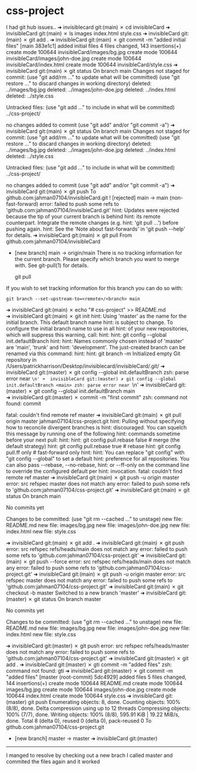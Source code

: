 # css-project
I had git hub issues..
➜  invisiblecard git:(main) ✗ cd invisibleCard
➜  invisibleCard git:(main) ✗ ls
images     index.html style.css
➜  invisibleCard git:(main) ✗ git add .
➜  invisibleCard git:(main) ✗ git commit -m "added initial files" 
[main 383e1c1] added initial files
 4 files changed, 143 insertions(+)
 create mode 100644 invisibleCard/images/bg.jpg
 create mode 100644 invisibleCard/images/john-doe.jpg
 create mode 100644 invisibleCard/index.html
 create mode 100644 invisibleCard/style.css
➜  invisibleCard git:(main) ✗ git status
On branch main
Changes not staged for commit:
  (use "git add/rm <file>..." to update what will be committed)
  (use "git restore <file>..." to discard changes in working directory)
        deleted:    ../images/bg.jpg
        deleted:    ../images/john-doe.jpg
        deleted:    ../index.html
        deleted:    ../style.css

Untracked files:
  (use "git add <file>..." to include in what will be committed)
        ../css-project/

no changes added to commit (use "git add" and/or "git commit -a")
➜  invisibleCard git:(main) ✗ git status
On branch main
Changes not staged for commit:
  (use "git add/rm <file>..." to update what will be committed)
  (use "git restore <file>..." to discard changes in working directory)
        deleted:    ../images/bg.jpg
        deleted:    ../images/john-doe.jpg
        deleted:    ../index.html
        deleted:    ../style.css

Untracked files:
  (use "git add <file>..." to include in what will be committed)
        ../css-project/

no changes added to commit (use "git add" and/or "git commit -a")
➜  invisibleCard git:(main) ✗ git push
To github.com:jahman07104/invisibleCard.git
 ! [rejected]        main -> main (non-fast-forward)
error: failed to push some refs to 'github.com:jahman07104/invisibleCard.git'
hint: Updates were rejected because the tip of your current branch is behind
hint: its remote counterpart. Integrate the remote changes (e.g.
hint: 'git pull ...') before pushing again.
hint: See the 'Note about fast-forwards' in 'git push --help' for details.
➜  invisibleCard git:(main) ✗ git pull
From github.com:jahman07104/invisibleCard
 * [new branch]      main       -> origin/main
There is no tracking information for the current branch.
Please specify which branch you want to merge with.
See git-pull(1) for details.

    git pull <remote> <branch>

If you wish to set tracking information for this branch you can do so with:

    git branch --set-upstream-to=<remote>/<branch> main

➜  invisibleCard git:(main) ✗ echo "# css-project" >> README.md                  
➜  invisibleCard git:(main) ✗ git init
hint: Using 'master' as the name for the initial branch. This default branch name
hint: is subject to change. To configure the initial branch name to use in all
hint: of your new repositories, which will suppress this warning, call:
hint: 
hint:   git config --global init.defaultBranch <name>
hint: 
hint: Names commonly chosen instead of 'master' are 'main', 'trunk' and
hint: 'development'. The just-created branch can be renamed via this command:
hint: 
hint:   git branch -m <name>
Initialized empty Git repository in /Users/patrickharrison/Desktop/invisiblecard/invisibleCard/.git/
➜  invisibleCard git:(master) ✗ git config --global init.defaultBranch <name>
zsh: parse error near `\n'
➜  invisibleCard git:(master) ✗ git config --global init.defaultBranch <main>
zsh: parse error near `\n'
➜  invisibleCard git:(master) ✗ git config --global init.defaultBranch main  
➜  invisibleCard git:(master) ✗ commit -m "first commit"
zsh: command not found: commit

fatal: couldn't find remote ref master
➜  invisibleCard git:(main) ✗ git pull origin master jahman07104/css-project.git 
hint: Pulling without specifying how to reconcile divergent branches is
hint: discouraged. You can squelch this message by running one of the following
hint: commands sometime before your next pull:
hint: 
hint:   git config pull.rebase false  # merge (the default strategy)
hint:   git config pull.rebase true   # rebase
hint:   git config pull.ff only       # fast-forward only
hint: 
hint: You can replace "git config" with "git config --global" to set a default
hint: preference for all repositories. You can also pass --rebase, --no-rebase,
hint: or --ff-only on the command line to override the configured default per
hint: invocation.
fatal: couldn't find remote ref master
➜  invisibleCard git:(main) ✗ git push -u origin master
error: src refspec master does not match any
error: failed to push some refs to 'github.com:jahman07104/css-project.git'
➜  invisibleCard git:(main) ✗ git status
On branch main

No commits yet

Changes to be committed:
  (use "git rm --cached <file>..." to unstage)
        new file:   README.md
        new file:   images/bg.jpg
        new file:   images/john-doe.jpg
        new file:   index.html
        new file:   style.css

➜  invisibleCard git:(main) ✗ git add .
➜  invisibleCard git:(main) ✗ git push
error: src refspec refs/heads/main does not match any
error: failed to push some refs to 'github.com:jahman07104/css-project.git'
➜  invisibleCard git:(main) ✗ git push --force
error: src refspec refs/heads/main does not match any
error: failed to push some refs to 'github.com:jahman07104/css-project.git'
➜  invisibleCard git:(main) ✗ git push -u origin master
error: src refspec master does not match any
error: failed to push some refs to 'github.com:jahman07104/css-project.git'
➜  invisibleCard git:(main) ✗ git checkout -b master
Switched to a new branch 'master'
➜  invisibleCard git:(master) ✗ git status
On branch master

No commits yet

Changes to be committed:
  (use "git rm --cached <file>..." to unstage)
        new file:   README.md
        new file:   images/bg.jpg
        new file:   images/john-doe.jpg
        new file:   index.html
        new file:   style.css

➜  invisibleCard git:(master) ✗ git push
error: src refspec refs/heads/master does not match any
error: failed to push some refs to 'github.com:jahman07104/css-project.git'
➜  invisibleCard git:(master) ✗ git add .
➜  invisibleCard git:(master) ✗ gti commit -m "added files"
zsh: command not found: gti
➜  invisibleCard git:(master) ✗ git commit -m "added files"
[master (root-commit) 5dc4929] added files
 5 files changed, 144 insertions(+)
 create mode 100644 README.md
 create mode 100644 images/bg.jpg
 create mode 100644 images/john-doe.jpg
 create mode 100644 index.html
 create mode 100644 style.css
➜  invisibleCard git:(master) git push
Enumerating objects: 8, done.
Counting objects: 100% (8/8), done.
Delta compression using up to 12 threads
Compressing objects: 100% (7/7), done.
Writing objects: 100% (8/8), 595.91 KiB | 19.22 MiB/s, done.
Total 8 (delta 0), reused 0 (delta 0), pack-reused 0
To github.com:jahman07104/css-project.git
 * [new branch]      master -> master
➜  invisibleCard git:(master) 
************************************
I manged to resolve by checking out a new brach I called master and commited the files again 
and it worked